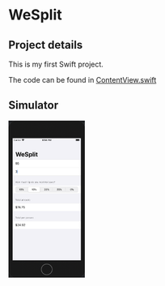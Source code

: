# WeSplit

## Project details
This is my first Swift project.

The code can be found in [ContentView.swift](https://github.com/KristinnGodfrey/WeSplit/blob/master/README.md)

## Simulator
<p align="left">
  <img src="/p2.png" width="30%" /> 
</p>

